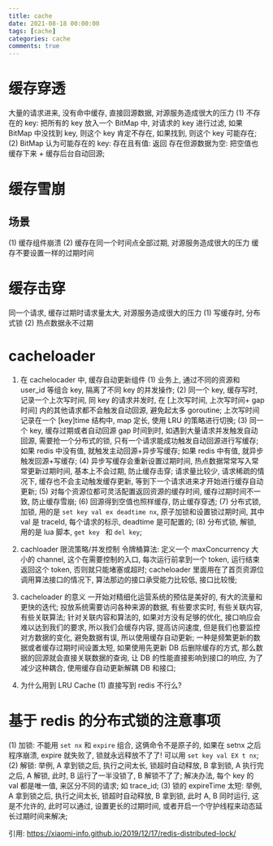 ```yaml
---
title: cache
date: 2021-08-18 00:00:00
tags: [cache]
categories: cache
comments: true
---
```


# 缓存穿透
大量的请求进来, 没有命中缓存, 直接回源数据, 对源服务造成很大的压力
(1) 不存在的 key: 把所有的 key 放入一个 BitMap 中, 对请求的 key 进行过滤, 如果 BitMap 中没找到 key, 则这个 key 肯定不存在, 如果找到, 则这个 key 可能存在;
(2) BitMap 认为可能存在的 key:
  存在且有值: 返回
  存在但源数据为空: 把空值也缓存下来 + 缓存后台自动回源;

# 缓存雪崩
## 场景
(1) 缓存组件崩溃
(2) 缓存在同一个时间点全部过期, 对源服务造成很大的压力
缓存不要设置一样的过期时间

# 缓存击穿
同一个请求, 缓存过期时请求量太大, 对源服务造成很大的压力
(1) 写缓存时, 分布式锁
(2) 热点数据永不过期

# cacheloader
1. 在 cachelocader 中, 缓存自动更新组件
(1) 业务上, 通过不同的资源和 user_id 等组合 key, 隔离了不同 key 的并发操作;
(2) 同一个 key, 缓存写时, 记录一个上次写时间, 同 key 的请求并发时, 在 [上次写时间, 上次写时间+ gap 时间] 内的其他请求都不会触发自动回源, 避免起太多 goroutine;
上次写时间记录在一个 [key]time 结构中, map 定长, 使用 LRU 的策略进行切换;
(3) 同一个 key, 缓存过期或者自动回源 gap 时间到时, 如遇到大量请求并发触发自动回源, 需要抢一个分布式的锁, 只有一个请求能成功触发自动回源进行写缓存;
如果 redis 中没有值, 就触发主动回源+异步写缓存;
如果 redis 中有值, 就异步触发回源+写缓存;
(4) 异步写缓存会重新设置过期时间, 热点数据常常写入常常更新过期时间, 基本上不会过期, 防止缓存击穿; 请求量比较少, 请求稀疏的情况下, 缓存也不会主动触发缓存更新, 等到下一个请求进来才开始进行缓存自动更新;
(5) 对每个资源位都可灵活配置返回资源的缓存时间, 缓存过期时间不一致, 防止缓存雪崩;
(6) 回源得到空值也照样缓存, 防止缓存穿透;
(7) 分布式锁, 加锁, 用的是 ``set key val ex deadtime nx``, 原子加锁和设置锁过期时间, 其中 val 是 traceId, 每个请求的标示, deadtime 是可配置的;
(8) 分布式锁, 解锁, 用的是 lua 脚本, ``get key `` 和 `` del key ``;

2. cachloader 限流策略/并发控制
令牌桶算法: 定义一个 maxConcurrency 大小的 channel, 这个在需要控制的入口, 每次运行前拿到一个 token, 运行结束返回这个 token, 否则就只能堵塞或超时;
cacheloader 里面用在了首页资源位调用算法接口的情况下, 算法那边的接口承受能力比较低, 接口比较慢;

3. cacheloader 的意义
一开始对精细化运营系统的预估是美好的, 有大的流量和更快的迭代;
投放系统需要访问各种来源的数据, 有些要求实时, 有些关联内容, 有些关联算法; 针对关联内容和算法的, 如果对方没有足够的优化, 接口响应会难以达到我们的要求, 所以我们会缓存内容, 提高访问速度, 但是我们也要监控对方数据的变化, 避免数据有误, 所以使用缓存自动更新; 一种是频繁更新的数据或者缓存过期时间设置太短, 如果使用先更新 DB 后删除缓存的方式, 那么数据的回源就会直接关联数据的查询, 让 DB 的性能直接影响到接口的响应, 为了减少这种耦合, 使用缓存自动更新解耦 DB 和接口;

4. 为什么用到 LRU Cache
(1) 直接写到 redis 不行么? 

# 基于 redis 的分布式锁的注意事项
(1) 加锁: 不能用 ``set nx`` 和 ``expire`` 组合, 这俩命令不是原子的, 如果在 setnx 之后程序崩溃, expire 就失败了, 锁就永远释放不了了! 可以用 ``set key val EX t nx``;
(2) 解锁: 举例, A 拿到锁之后, 执行之间太长, 锁超时自动释放, B 拿到锁, A 执行完之后, A 解锁, 此时, B 运行了一半没锁了, B 解锁不了了; 解决办法, 每个 key 的 val 都是唯一值, 来区分不同的请求; 如 trace_id;
(3) 锁的 expireTime 太短: 举例, A 拿到锁之后, 执行之间太长, 锁超时自动释放, B 拿到锁, 此时 A, B 同时运行, 这是不允许的, 此时可以通过, 设置更长的过期时间, 或者开启一个守护线程来动态延长过期时间来解决;

引用:
https://xiaomi-info.github.io/2019/12/17/redis-distributed-lock/
